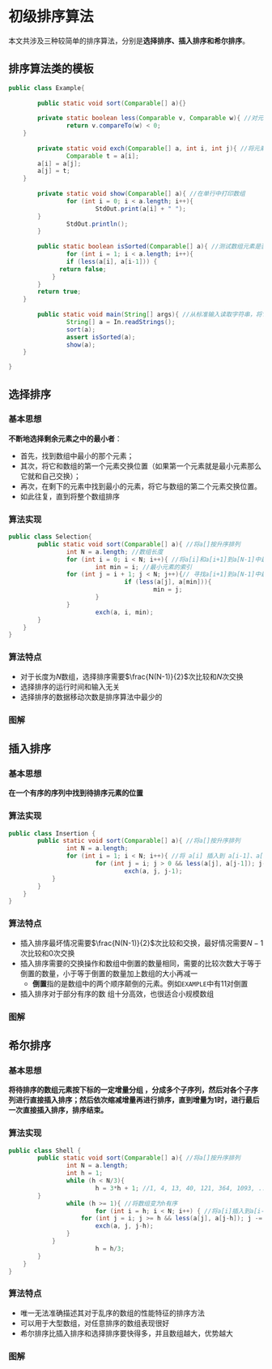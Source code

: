 # 初级排序算法

本文共涉及三种较简单的排序算法，分别是**选择排序、插入排序和希尔排序**。

## 排序算法类的模板

```java
public class Example{
  
		public static void sort(Comparable[] a){}
  
		private static boolean less(Comparable v, Comparable w){ //对元素进行比较
				return v.compareTo(w) < 0;
    }
  
		private static void exch(Comparable[] a, int i, int j){ //将元素交换位置
				Comparable t = a[i]; 
      	a[i] = a[j]; 
      	a[j] = t;  
    }
  
		private static void show(Comparable[] a){ //在单行中打印数组
				for (int i = 0; i < a.length; i++){
						StdOut.print(a[i] + " ");
        }
				StdOut.println();
		}
  
		public static boolean isSorted(Comparable[] a){ //测试数组元素是否有序
				for (int i = 1; i < a.length; i++){
        		if (less(a[i], a[i-1])) {
              return false;
            }
        }
      	return true;
    }
  
		public static void main(String[] args){ //从标准输入读取字符串，将它们排序并输出 
				String[] a = In.readStrings(); 
				sort(a);
				assert isSorted(a);
				show(a); 
    }

}
```

## 选择排序

### 基本思想

**不断地选择剩余元素之中的最小者**：

- 首先，找到数组中最小的那个元素；
- 其次，将它和数组的第一个元素交换位置（如果第一个元素就是最小元素那么它就和自己交换）；
- 再次，在剩下的元素中找到最小的元素，将它与数组的第二个元素交换位置。
- 如此往复，直到将整个数组排序

### 算法实现

```java
public class Selection{
		public static void sort(Comparable[] a){ //将a[]按升序排列
				int N = a.length; //数组长度 
				for (int i = 0; i < N; i++){ //将a[i]和a[i+1]到a[N-1]中最小的元素交换
						int min = i; //最小元素的索引 
        		for (int j = i + 1; j < N; j++){// 寻找a[i+1]到a[N-1]中最小元素的下标
								if (less(a[j], a[min])){
										min = j;
        				}
        		}
						exch(a, i, min);
        }
    }
}
```

### 算法特点

- 对于长度为$N$数组，选择排序需要$\frac{N(N-1)}{2}$次比较和$N$次交换
- 选择排序的运行时间和输入无关
- 选择排序的数据移动次数是排序算法中最少的

### 图解



## 插入排序

### 基本思想

**在一个有序的序列中找到待排序元素的位置**

### 算法实现

```java
public class Insertion {
		public static void sort(Comparable[] a){ //将a[]按升序排列
				int N = a.length;
				for (int i = 1; i < N; i++){ //将 a[i] 插入到 a[i-1]、a[i-2]、a[i-3]...之中
						for (int j = i; j > 0 && less(a[j], a[j-1]); j--){
								exch(a, j, j-1);
            }
        }
    }
}
```

### 算法特点

- 插入排序最坏情况需要$\frac{N(N-1)}{2}$次比较和交换，最好情况需要$N-1$次比较和$0$次交换
- 插入排序需要的交换操作和数组中倒置的数量相同，需要的比较次数大于等于倒置的数量，小于等于倒置的数量加上数组的大小再减一
  - **倒置**指的是数组中的两个顺序颠倒的元素。例如`EXAMPLE`中有11对倒置
- 插入排序对于部分有序的数 组十分高效，也很适合小规模数组

### 图解




## 希尔排序

### 基本思想

**将待排序的数组元素按下标的一定增量分组 ，分成多个子序列，然后对各个子序列进行直接插入排序；然后依次缩减增量再进行排序，直到增量为1时，进行最后一次直接插入排序，排序结束。**

### 算法实现

```java
public class Shell {
		public static void sort(Comparable[] a){ //将a[]按升序排列
				int N = a.length;
				int h = 1;
				while (h < N/3){ 
						h = 3*h + 1; //1, 4, 13, 40, 121, 364, 1093, ... 
        }
				while (h >= 1){ //将数组变为h有序
						for (int i = h; i < N; i++) { //将a[i]插入到a[i-h], a[i-2*h], a[i-3*h]... 之中
            		for (int j = i; j >= h && less(a[j], a[j-h]); j -= h){
                		exch(a, j, j-h);
                }
            }
						h = h/3;
        }
    }
}
```

### 算法特点

- 唯一无法准确描述其对于乱序的数组的性能特征的排序方法
- 可以用于大型数组，对任意排序的数组表现很好
- 希尔排序比插入排序和选择排序要快得多，并且数组越大，优势越大

### 图解


